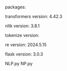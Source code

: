 packages:

transformers version: 4.42.3

nltk version:  3.8.1

tokenize version:

re version: 2024.5.15

flask version: 3.0.3

NLP.py
NP.py